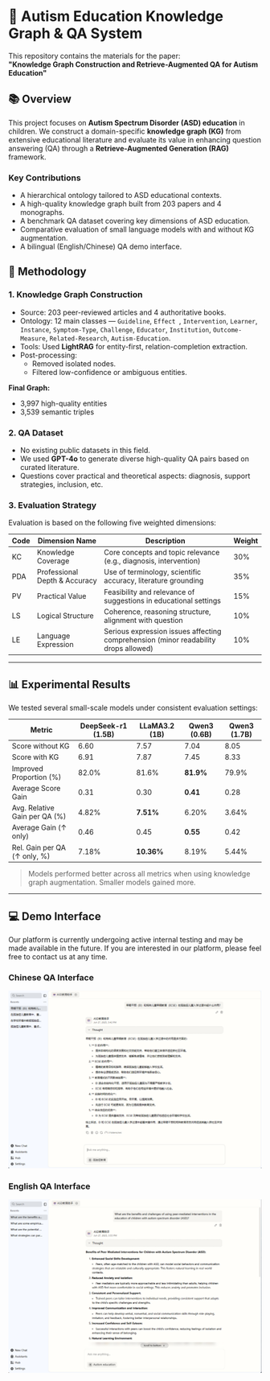 # 🧠 Autism Education Knowledge Graph & QA System

This repository contains the materials for the paper:  
**"Knowledge Graph Construction and Retrieve-Augmented QA for Autism Education"**

## 📚 Overview

This project focuses on **Autism Spectrum Disorder (ASD) education** in children. We construct a domain-specific **knowledge graph (KG)** from extensive educational literature and evaluate its value in enhancing question answering (QA) through a **Retrieve-Augmented Generation (RAG)** framework.

### Key Contributions

- A hierarchical ontology tailored to ASD educational contexts.
- A high-quality knowledge graph built from 203 papers and 4 monographs.
- A benchmark QA dataset covering key dimensions of ASD education.
- Comparative evaluation of small language models with and without KG augmentation.
- A bilingual (English/Chinese) QA demo interface.

## 📘 Methodology

### 1. Knowledge Graph Construction

- Source: 203 peer-reviewed articles and 4 authoritative books.
- Ontology: 12 main classes — `Guideline`, `Effect `, `Intervention`, `Learner`, `Instance`, `Symptom-Type`, `Challenge`, `Educator`, `Institution`, `Outcome-Measure`, `Related-Research`, `Autism-Education`.
- Tools: Used **LightRAG** for entity-first, relation-completion extraction.
- Post-processing:
  - Removed isolated nodes.
  - Filtered low-confidence or ambiguous entities.

**Final Graph:**  
- 3,997 high-quality entities  
- 3,539 semantic triples

### 2. QA Dataset

- No existing public datasets in this field.
- We used **GPT-4o** to generate diverse high-quality QA pairs based on curated literature.
- Questions cover practical and theoretical aspects: diagnosis, support strategies, inclusion, etc.

### 3. Evaluation Strategy

Evaluation is based on the following five weighted dimensions:

| Code | Dimension Name                    | Description                                                                                     | Weight |
|------|-----------------------------------|-------------------------------------------------------------------------------------------------|--------|
| KC   | Knowledge Coverage                | Core concepts and topic relevance (e.g., diagnosis, intervention)                              | 30%    |
| PDA  | Professional Depth & Accuracy     | Use of terminology, scientific accuracy, literature grounding                                   | 35%    |
| PV   | Practical Value                   | Feasibility and relevance of suggestions in educational settings                                | 15%    |
| LS   | Logical Structure                 | Coherence, reasoning structure, alignment with question                                          | 10%    |
| LE   | Language Expression               | Serious expression issues affecting comprehension (minor readability drops allowed)            | 10%    |

---

## 📊 Experimental Results

We tested several small-scale models under consistent evaluation settings:

| Metric                             | DeepSeek-r1 (1.5B) | LLaMA3.2 (1B) | Qwen3 (0.6B) | Qwen3 (1.7B) |
|-----------------------------------|--------------------|---------------|--------------|--------------|
| Score without KG                  | 6.60               | 7.57          | 7.04         | 8.05         |
| Score with KG                     | 6.91               | 7.87          | 7.45         | 8.33         |
| Improved Proportion (%)           | 82.0%              | 81.6%         | **81.9%**    | 79.9%        |
| Average Score Gain                | 0.31               | 0.30          | **0.41**     | 0.28         |
| Avg. Relative Gain per QA (%)     | 4.82%              | **7.51%**     | 6.20%        | 3.64%        |
| Average Gain (↑ only)             | 0.46               | 0.45          | **0.55**     | 0.42         |
| Rel. Gain per QA (↑ only, %)      | 7.18%              | **10.36%**    | 8.19%        | 5.44%        |

> Models performed better across all metrics when using knowledge graph augmentation. Smaller models gained more.

---

## 💻 Demo Interface
Our platform is currently undergoing active internal testing and may be made available in the future. If you are interested in our platform, please feel free to contact us at any time.
### Chinese QA Interface

![zh-demo](CH.png)

### English QA Interface

![en-demo](EN.png)

